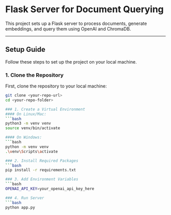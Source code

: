 # Flask Server for Document Querying

This project sets up a Flask server to process documents, generate embeddings, and query them using OpenAI and ChromaDB.

---

## Setup Guide

Follow these steps to set up the project on your local machine.

### 1. Clone the Repository

First, clone the repository to your local machine:
```bash
git clone <your-repo-url>
cd <your-repo-folder>

### 1. Create a Virtual Environment
#### On Linux/Mac:
```bash
python3 -m venv venv
source venv/bin/activate

#### On Windows:
```bash
python -m venv venv
.\venv\Scripts\activate

### 2. Install Required Packages
```bash
pip install -r requirements.txt

### 3. Add Environment Variables
```bash
OPENAI_API_KEY=your_openai_api_key_here

### 4. Run Server
```bash
python app.py
